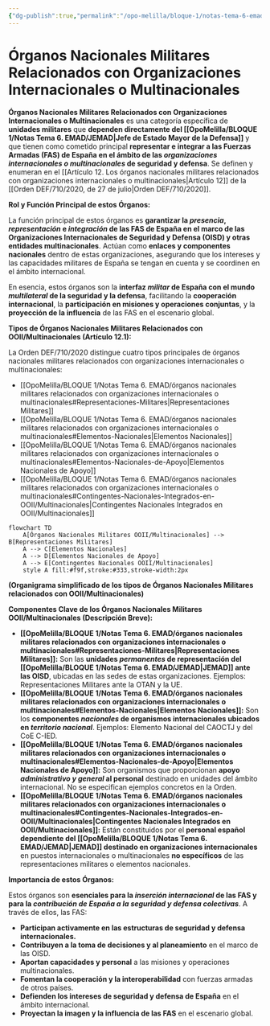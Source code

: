```yaml
---
{"dg-publish":true,"permalink":"/opo-melilla/bloque-1/notas-tema-6-emad/organos-nacionales-militares-relacionados-con-organizaciones-internacionales-o-multinacionales/"}
---
```


# Órganos Nacionales Militares Relacionados con Organizaciones Internacionales o Multinacionales

**Órganos Nacionales Militares Relacionados con Organizaciones Internacionales o Multinacionales** es una categoría específica de **unidades militares** que **dependen directamente del [[OpoMelilla/BLOQUE 1/Notas Tema 6. EMAD/JEMAD\|Jefe de Estado Mayor de la Defensa]]** y que tienen como cometido principal **representar e integrar a las Fuerzas Armadas (FAS) de España en el ámbito de las *organizaciones internacionales o multinacionales* de seguridad y defensa**.  Se definen y enumeran en el [[Artículo 12. Los órganos nacionales militares relacionados con organizaciones internacionales o multinacionales\|Artículo 12]] de la [[Orden DEF/710/2020, de 27 de julio\|Orden DEF/710/2020]].

**Rol y Función Principal de estos Órganos:**

La función principal de estos órganos es **garantizar la *presencia*, *representación* e *integración* de las FAS de España en el marco de las **Organizaciones Internacionales de Seguridad y Defensa (OISD)** y otras entidades multinacionales**.  Actúan como **enlaces y componentes nacionales** dentro de estas organizaciones,  asegurando que los intereses y las capacidades militares de España se tengan en cuenta y se coordinen en el ámbito internacional.

En esencia, estos órganos son la **interfaz *militar* de España con el mundo *multilateral* de la seguridad y la defensa**,  facilitando la **cooperación internacional**, la **participación en misiones y operaciones conjuntas**, y la **proyección de la influencia** de las FAS en el escenario global.

**Tipos de Órganos Nacionales Militares Relacionados con OOII/Multinacionales (Artículo 12.1):**

La Orden DEF/710/2020 distingue cuatro tipos principales de órganos nacionales militares relacionados con organizaciones internacionales o multinacionales:

*   [[OpoMelilla/BLOQUE 1/Notas Tema 6. EMAD/órganos nacionales militares relacionados con organizaciones internacionales o multinacionales#Representaciones-Militares\|Representaciones Militares]]
*   [[OpoMelilla/BLOQUE 1/Notas Tema 6. EMAD/órganos nacionales militares relacionados con organizaciones internacionales o multinacionales#Elementos-Nacionales\|Elementos Nacionales]]
*   [[OpoMelilla/BLOQUE 1/Notas Tema 6. EMAD/órganos nacionales militares relacionados con organizaciones internacionales o multinacionales#Elementos-Nacionales-de-Apoyo\|Elementos Nacionales de Apoyo]]
*   [[OpoMelilla/BLOQUE 1/Notas Tema 6. EMAD/órganos nacionales militares relacionados con organizaciones internacionales o multinacionales#Contingentes-Nacionales-Integrados-en-OOII/Multinacionales\|Contingentes Nacionales Integrados en OOII/Multinacionales]]

```mermaid
flowchart TD
    A[Órganos Nacionales Militares OOII/Multinacionales] --> B[Representaciones Militares]
    A --> C[Elementos Nacionales]
    A --> D[Elementos Nacionales de Apoyo]
    A --> E[Contingentes Nacionales OOII/Multinacionales]
    style A fill:#f9f,stroke:#333,stroke-width:2px
```

**(Organigrama simplificado de los tipos de Órganos Nacionales Militares relacionados con OOII/Multinacionales)**

**Componentes Clave de los Órganos Nacionales Militares OOII/Multinacionales (Descripción Breve):**

*   **[[OpoMelilla/BLOQUE 1/Notas Tema 6. EMAD/órganos nacionales militares relacionados con organizaciones internacionales o multinacionales#Representaciones-Militares\|Representaciones Militares]]:**  Son las **unidades *permanentes* de representación del [[OpoMelilla/BLOQUE 1/Notas Tema 6. EMAD/JEMAD\|JEMAD]] ante las OISD**,  ubicadas en las sedes de estas organizaciones.  Ejemplos: Representaciones Militares ante la OTAN y la UE.
*   **[[OpoMelilla/BLOQUE 1/Notas Tema 6. EMAD/órganos nacionales militares relacionados con organizaciones internacionales o multinacionales#Elementos-Nacionales\|Elementos Nacionales]]:**  Son los **componentes *nacionales* de organismos internacionales ubicados en *territorio nacional***.  Ejemplos: Elemento Nacional del CAOCTJ y del CoE C-IED.
*   **[[OpoMelilla/BLOQUE 1/Notas Tema 6. EMAD/órganos nacionales militares relacionados con organizaciones internacionales o multinacionales#Elementos-Nacionales-de-Apoyo\|Elementos Nacionales de Apoyo]]:**  Son organismos que proporcionan **apoyo *administrativo y general* al personal** destinado en unidades del ámbito internacional.  No se especifican ejemplos concretos en la Orden.
*   **[[OpoMelilla/BLOQUE 1/Notas Tema 6. EMAD/órganos nacionales militares relacionados con organizaciones internacionales o multinacionales#Contingentes-Nacionales-Integrados-en-OOII/Multinacionales\|Contingentes Nacionales Integrados en OOII/Multinacionales]]:**  Están constituidos por el **personal español dependiente del [[OpoMelilla/BLOQUE 1/Notas Tema 6. EMAD/JEMAD\|JEMAD]] destinado en organizaciones internacionales** en puestos internacionales o multinacionales **no específicos** de las representaciones militares o elementos nacionales.

**Importancia de estos Órganos:**

Estos órganos son **esenciales para la *inserción internacional* de las FAS y para la *contribución de España a la seguridad y defensa colectivas***.  A través de ellos, las FAS:

*   **Participan activamente en las estructuras de seguridad y defensa internacionales.**
*   **Contribuyen a la toma de decisiones y al planeamiento** en el marco de las OISD.
*   **Aportan capacidades y personal** a las misiones y operaciones multinacionales.
*   **Fomentan la cooperación y la interoperabilidad** con fuerzas armadas de otros países.
*   **Defienden los intereses de seguridad y defensa de España** en el ámbito internacional.
*   **Proyectan la imagen y la influencia de las FAS** en el escenario global.

